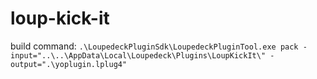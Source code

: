 # loup-kick-it

build command:
`.\LoupedeckPluginSdk\LoupedeckPluginTool.exe pack -input="..\..\AppData\Local\Loupedeck\Plugins\LoupKickIt\" -output=".\yoplugin.lplug4"`